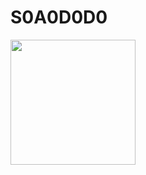 # S0A0D0D0
<div id="header" aling="center">
<img src="https://i.giphy.com/media/v1.Y2lkPTc5MGI3NjExejRrMGo3YWUwMW93emplbHh0cHNhOXk5ZmNoN3N6eGR2N3N5NDM3aiZlcD12MV9pbnRlcm5hbF9naWZfYnlfaWQmY3Q9cw/jzuSsejVh8EYRfdOTz/giphy.gif"  width="200"/>
</div>
